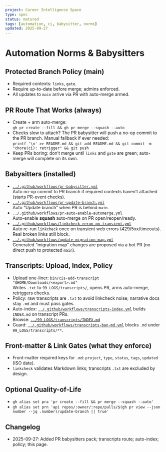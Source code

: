 ```yaml
---
project: Career Intelligence Space
type: spec
status: matured
tags: [automation, ci, babysitter, norms]
updated: 2025-09-27
---
```


# Automation Norms & Babysitters

## Protected Branch Policy (main)
- Required contexts: `links`, `gate`.
- Require up-to-date before merge; admins enforced.
- All updates to `main` arrive via PR with auto-merge armed.

## PR Route That Works (always)
- Create + arm auto-merge:  
  `gh pr create --fill && gh pr merge --squash --auto`
- Checks slow to attach? The PR babysitter will push a no-op commit to the PR branch. Manual fallback if ever needed:  
  `printf '\n' >> README.md && git add README.md && git commit -m "chore(ci): retrigger" && git push`
- Keep PRs boring: don’t merge until `links` and `gate` are green; auto-merge will complete on its own.

## Babysitters (installed)
- [`../.github/workflows/pr-babysitter.yml`](https://github.com/jwade83/career-intelligence-space/blob/main/.github/workflows/pr-babysitter.yml)  
  Auto no-op commit to PR branch if required contexts haven’t attached (starts PR-event checks).
- [`../.github/workflows/pr-update-branch.yml`](https://github.com/jwade83/career-intelligence-space/blob/main/.github/workflows/pr-update-branch.yml)  
  Auto “Update branch” when PR is behind `main`.
- [`../.github/workflows/pr-auto-enable-automerge.yml`](https://github.com/jwade83/career-intelligence-space/blob/main/.github/workflows/pr-auto-enable-automerge.yml)  
  Auto-enable **squash** auto-merge on PR open/reopen/ready.
- [`../.github/workflows/linkcheck-rerun-on-transient.yml`](https://github.com/jwade83/career-intelligence-space/blob/main/.github/workflows/linkcheck-rerun-on-transient.yml)  
  Auto re-run `linkcheck` once on transient web errors (429/5xx/timeouts). Real broken links still block.
- [`../.github/workflows/update-migration-map.yml`](https://github.com/jwade83/career-intelligence-space/blob/main/.github/workflows/update-migration-map.yml)  
  Generated “migration map” changes are proposed via a bot PR (no direct push to protected `main`).

## Transcripts: Upload, Index, Policy
- Upload one-liner: `bin/cis-add-transcript "$HOME/Downloads/<export>.md"`  
  Writes `.txt` to `99_LOGS/transcripts/`, opens PR, arms auto-merge, retriggers checks.
- Policy: raw transcripts are `.txt` to avoid linkcheck noise; narrative docs stay `.md` and must pass gates.
- Auto-index: [`../.github/workflows/transcripts-index.yml`](https://github.com/jwade83/career-intelligence-space/blob/main/.github/workflows/transcripts-index.yml) builds `INDEX.md` on transcript PRs.  
  Browse: [`../99_LOGS/transcripts/INDEX.md`](../99_LOGS/transcripts/INDEX.md)
- Guard: [`../.github/workflows/transcripts-ban-md.yml`](https://github.com/jwade83/career-intelligence-space/blob/main/.github/workflows/transcripts-ban-md.yml) blocks `.md` under `99_LOGS/transcripts/**`.

## Front-matter & Link Gates (what they enforce)
- Front-matter required keys for `.md`: `project`, `type`, `status`, `tags`, `updated` (ISO date).
- `linkcheck` validates Markdown links; transcripts `.txt` are excluded by design.

## Optional Quality-of-Life
- `gh alias set pra 'pr create --fill && pr merge --squash --auto'`
- `gh alias set prn 'api repos/:owner/:repo/pulls/$(gh pr view --json number --jq .number)/update-branch || true'`

## Changelog
- 2025-09-27: Added PR babysitters pack; transcripts route; auto-index; policy; this page.

